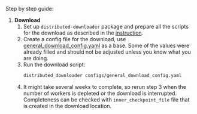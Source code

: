 Step by step guide:

1. **Download**
    1. Set up `distributed-downloader` package and prepare all the scripts for the download as described in
       the [instruction](https://github.com/Imageomics/distributed-downloader/blob/9ef8b0d297f7a868fac31b2b9c3d5f3aa5533472/docs/scripts_README.md).
    2. Create a config file for the download,
       use [general_download_config.yaml](../config/tree_of_life_200M/general_download_config.yaml) as a base. Some of
       the values were already filled and should not be adjusted unless you know what you are doing.
    3. Run the download script:
       ```bash
       distributed_downloader configs/general_download_config.yaml
       ```
    4. It might take several weeks to complete, so rerun step 3 when the number of workers is depleted or the download
       is interrupted. Completeness can be checked with `inner_checkpoint_file` file that is created in the download
       location.
       